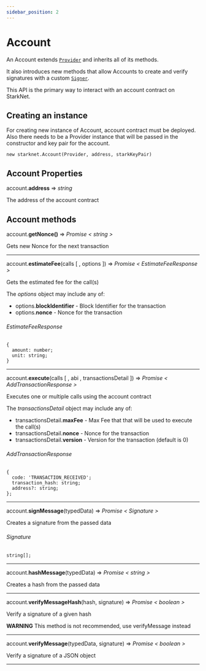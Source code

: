 ```yaml
---
sidebar_position: 2
---
```


# Account

An Account extends <ins>[`Provider`](/docs/API/provider)</ins> and inherits all of its methods.

It also introduces new methods that allow Accounts to create and verify signatures with a custom <ins>[`Signer`](/docs/API/signer)</ins>.

This API is the primary way to interact with an account contract on StarkNet.

## Creating an instance

For creating new instance of Account, account contract must be deployed. Also there needs to be a Provider instance that will be passed in the constructor and key pair for the account.

`new starknet.Account(Provider, address, starkKeyPair)`

## Account Properties

account.**address** => _string_

The address of the account contract

## Account methods

account.**getNonce()** => _Promise < string >_

Gets new Nonce for the next transaction

<hr />

account.**estimateFee**(calls [ , options ]) => _Promise < EstimateFeeResponse >_

Gets the estimated fee for the call(s)

The _options_ object may include any of:

- options.**blockIdentifier** - Block Identifier for the transaction
- options.**nonce** - Nonce for the transaction

###### EstimateFeeResponse

```
{
  amount: number;
  unit: string;
}
```

<hr />

account.**execute**(calls [ , abi , transactionsDetail ]) => _Promise < AddTransactionResponse >_

Executes one or multiple calls using the account contract

The _transactionsDetail_ object may include any of:

- transactionsDetail.**maxFee** - Max Fee that that will be used to execute the call(s)
- transactionsDetail.**nonce** - Nonce for the transaction
- transactionsDetail.**version** - Version for the transaction (default is 0)

###### AddTransactionResponse

```
{
  code: 'TRANSACTION_RECEIVED';
  transaction_hash: string;
  address?: string;
};
```

<hr />

account.**signMessage**(typedData) => _Promise < Signature >_

Creates a signature from the passed data

###### Signature

```
string[];
```

<hr />

account.**hashMessage**(typedData) => _Promise < string >_

Creates a hash from the passed data

<hr />

account.**verifyMessageHash**(hash, signature) => _Promise < boolean >_

Verify a signature of a given hash

**WARNING** This method is not recommended, use verifyMessage instead

<hr />

account.**verifyMessage**(typedData, signature) => _Promise < boolean >_

Verify a signature of a JSON object

<hr />
